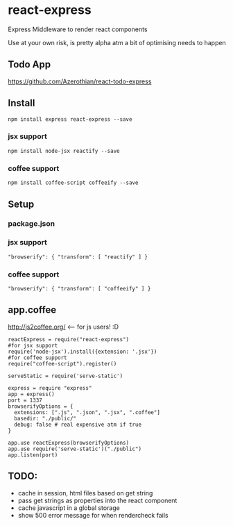 react-express
=============

Express Middleware to render react components

Use at your own risk, is pretty alpha atm a bit of optimising needs to happen

## Todo App
https://github.com/Azerothian/react-todo-express

## Install
```
npm install express react-express --save

```
### jsx support
```
npm install node-jsx reactify --save
```
### coffee support
```
npm install coffee-script coffeeify --save
```

## Setup

### package.json
### jsx support
```
"browserify": { "transform": [ "reactify" ] }
```
### coffee support
```
"browserify": { "transform": [ "coffeeify" ] }
```

## app.coffee
http://js2coffee.org/ <-- for js users! :D
```
reactExpress = require("react-express")
#for jsx support
require('node-jsx').install({extension: '.jsx'})
#for coffee support
require("coffee-script").register()

serveStatic = require('serve-static')

express = require "express"
app = express()
port = 1337
browserifyOptions = {
  extensions: [".js", ".json", ".jsx", ".coffee"]
  basedir: "./public/"
  debug: false # real expensive atm if true
}

app.use reactExpress(browserifyOptions)
app.use require('serve-static')("./public")
app.listen(port)
```

## TODO:
* cache in session, html files based on get string
* pass get strings as properties into the react component
* cache javascript in a global storage
* show 500 error message for when rendercheck fails
